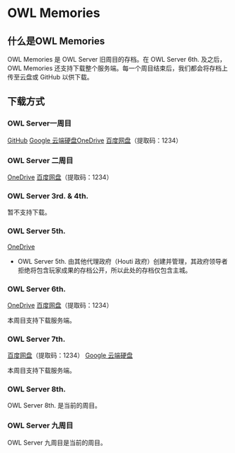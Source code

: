 # OWL Memories

## 什么是OWL Memories

OWL Memories 是 OWL Server 旧周目的存档。在 OWL Server 6th. 及之后，OWL Memories 还支持下载整个服务端。每一个周目结束后，我们都会将存档上传至云盘或 GitHub 以供下载。

## 下载方式

### OWL Server一周目

[GitHub](https://github.com/Kupars/owl/releases/download/OWL/OWL.Server.zip)  [Google 云端硬盘](https://drive.google.com/file/d/1a1JI70qdQ0Mf3XqJmjkBaILwd4X1wWUu/view?usp=drive_link)[OneDrive](https://1drv.ms/u/s!AoLQfFAZB-GPhPEGzc3tTdPN7U_bQw)  [百度网盘](https://pan.baidu.com/s/141WJGNantx4B3fES6SKe4A?pwd=1234)（提取码：1234）

### OWL Server 二周目

[OneDrive](https://1drv.ms/u/s!AoLQfFAZB-GPhZ14Hv6yzU_6mxpy4w)  [百度网盘](https://pan.baidu.com/s/1P7KziFilizV7Wam4I0Ug8g?pwd=1234)（提取码：1234）

### OWL Server 3rd. & 4th.

暂不支持下载。

### OWL Server 5th.

[OneDrive](https://1drv.ms/u/s!AoLQfFAZB-GPhaM-EE0ccilpqJAKqg)
* OWL Server 5th. 由其他代理政府（Houti 政府）创建并管理，其政府领导者拒绝将包含玩家成果的存档公开，所以此处的存档仅包含主城。

### OWL Server 6th.

[OneDrive](https://1drv.ms/u/s!AoLQfFAZB-GPhbcA7g4GCTPTGbI9tw?e=wGi1lJ)  [百度网盘](https://pan.baidu.com/s/1ywRqyfqNGGaNPestbmqcKw?pwd=1234)（提取码：1234）

本周目支持下载服务端。

### OWL Server 7th.

[百度网盘](https://pan.baidu.com/s/1w4hDtWBrVoWijsr9WKIseQ?pwd=1234)（提取码：1234）  [Google 云端硬盘](https://drive.google.com/file/d/1xhFE-U_Co_u8m3_OQ8fD02MEeNF8l7JK/view?usp=sharing)

本周目支持下载服务端。

### OWL Server 8th.

OWL Server 8th. 是当前的周目。

### OWL Server 九周目

OWL Server 九周目是当前的周目。

